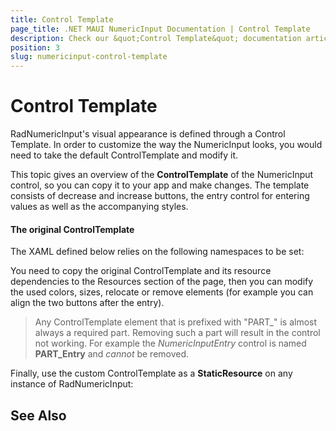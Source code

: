 ```yaml
---
title: Control Template
page_title: .NET MAUI NumericInput Documentation | Control Template
description: Check our &quot;Control Template&quot; documentation article for Telerik NumericInput for .NET MAUI
position: 3
slug: numericinput-control-template
---
```


# Control Template

RadNumericInput's visual appearance is defined through a Control Template. In order to customize the way the NumericInput looks, you would need to take the default ControlTemplate and modify it. 

This topic gives an overview of the **ControlTemplate** of the NumericInput control, so you can copy it to your app and make changes. The template consists of decrease and increase buttons, the entry control for entering values as well as the accompanying styles.  

#### The original ControlTemplate

The XAML defined below relies on the following namespaces to be set:


You need to copy the original ControlTemplate and its resource dependencies to the Resources section of the page, then you can modify the used colors, sizes, relocate or remove elements (for example you can align the two buttons after the entry). 

> Any ControlTemplate element that is prefixed with "PART_" is almost always a required part. Removing such a part will result in the control not working. For example the *NumericInputEntry* control is named **PART_Entry** and *cannot* be removed.

Finally, use the custom ControlTemplate as a **StaticResource** on any instance of RadNumericInput:



## See Also
